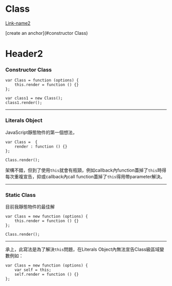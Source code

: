 Class 
=====
[Link-name2](#header2)

[create an anchor](#constructor Class)

# Header2

### Constructor Class

```
var Class = function (options) {
    this.render = function () {}
};

var class1 = new Class();
class1.render(); 
```

---

### Literals Object

JavaScript靜態物件的第一個想法，

```
var Class =  {
    render : function () {}
};

Class.render(); 
```

架構不錯，但到了使用`this`就會有瓶頸，例如callback內function蓋掉了`this`時得每次重複宣告，抑或callback內call function蓋掉了`this`得用帶parameter解決。

---

### Static Class

目前我靜態物件的最佳解

```
var Class = new function (options) {
    this.render = function () {}
};

Class.render(); 
```

---

承上，此寫法是為了解決`this`問題，在Literals Object內無法宣告Class級區域變數例如：

```
var Class = new function (options) {
    var self = this;
    self.render = function () {}
};
```
